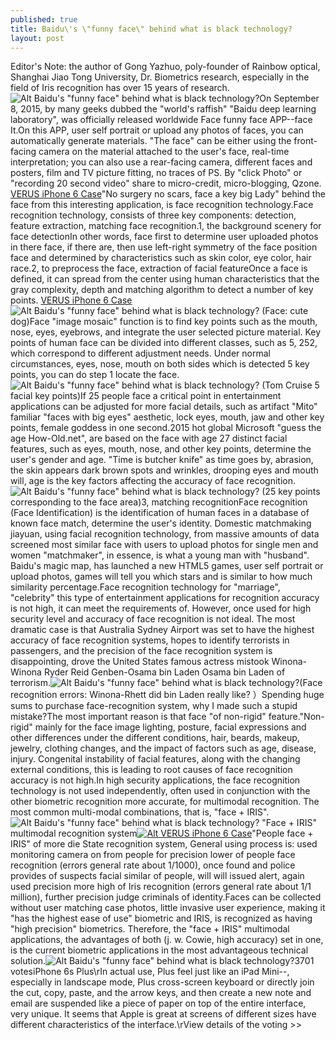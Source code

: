 ```yaml
---
published: true
title: Baidu\'s \"funny face\" behind what is black technology?
layout: post
---
```

Editor\'s Note: the author of Gong Yazhuo, poly-founder of Rainbow optical, Shanghai Jiao Tong University, Dr. Biometrics research, especially in the field of Iris recognition has over 15 years of research.![Alt Baidu\'s \"funny face\" behind what is black technology?](https://c1.staticflickr.com/1/605/23452363262_b165fcb63a_b.jpg)On September 8, 2015, by many geeks dubbed the \"world\'s raffish\" \"Baidu deep learning laboratory\", was officially released worldwide Face funny face APP--face It.On this APP, user self portrait or upload any photos of faces, you can automatically generate materials. \"The face\" can be either using the front-facing camera on the material attached to the user\'s face, real-time interpretation; you can also use a rear-facing camera, different faces and posters, film and TV picture fitting, no traces of PS. By \"click Photo\" or \"recording 20 second video\" share to micro-credit, micro-blogging, Qzone. [VERUS iPhone 6 Case](http://www.zagcase.com/verus-iphone-6-case-damda-slide-series-shine-gold-p-4940.html)\"No surgery no scars, face a key big Lady\" behind the face from this interesting application, is face recognition technology.Face recognition technology, consists of three key components: detection, feature extraction, matching face recognition.1, the background scenery for face detectionIn other words, face first to determine user uploaded photos in there face, if there are, then use left-right symmetry of the face position face and determined by characteristics such as skin color, eye color, hair race.2, to preprocess the face, extraction of facial featureOnce a face is defined, it can spread from the center using human characteristics that the gray complexity, depth and matching algorithm to detect a number of key points. [VERUS iPhone 6 Case](http://www.zagcase.com)![Alt Baidu\'s \"funny face\" behind what is black technology?](https://c2.staticflickr.com/6/5818/23560904415_cfaf8a3575_b.jpg) (Face: cute dog)Face \"image mosaic\" function is to find key points such as the mouth, nose, eyes, eyebrows, and integrate the user selected picture material. Key points of human face can be divided into different classes, such as 5, 252, which correspond to different adjustment needs. Under normal circumstances, eyes, nose, mouth on both sides which is detected 5 key points, you can do step 1 locate the face.![Alt Baidu\'s \"funny face\" behind what is black technology?](https://c2.staticflickr.com/6/5818/23452377642_0b525aaa9f.jpg) (Tom Cruise 5 facial key points)If 25 people face a critical point in entertainment applications can be adjusted for more facial details, such as artifact \"Mito\" familiar \"faces with big eyes\" aesthetic, lock eyes, mouth, jaw and other key points, female goddess in one second.2015 hot global Microsoft \"guess the age How-Old.net\", are based on the face with age 27 distinct facial features, such as eyes, mouth, nose, and other key points, determine the user\'s gender and age. \"Time is butcher knife\" as time goes by, abrasion, the skin appears dark brown spots and wrinkles, drooping eyes and mouth will, age is the key factors affecting the accuracy of face recognition.![Alt Baidu\'s \"funny face\" behind what is black technology?](https://c1.staticflickr.com/1/687/23192964619_392a9baab1_z.jpg) (25 key points corresponding to the face area)3, matching recognitionFace recognition (Face Identification) is the identification of human faces in a database of known face match, determine the user\'s identity. Domestic matchmaking jiayuan, using facial recognition technology, from massive amounts of data screened most similar face with users to upload photos for single men and women \"matchmaker\", in essence, is what a young man with \"husband\". Baidu\'s magic map, has launched a new HTML5 games, user self portrait or upload photos, games will tell you which stars and is similar to how much similarity percentage.Face recognition technology for \"marriage\", \"celebrity\" this type of entertainment applications for recognition accuracy is not high, it can meet the requirements of. However, once used for high security level and accuracy of face recognition is not ideal. The most dramatic case is that Australia Sydney Airport was set to have the highest accuracy of face recognition systems, hopes to identify terrorists in passengers, and the precision of the face recognition system is disappointing, drove the United States famous actress mistook Winona-Winona Ryder Reid Genben-Osama bin Laden Osama bin Laden of terrorism.![Alt Baidu\'s \"funny face\" behind what is black technology?](https://c2.staticflickr.com/6/5714/23452391592_62899b667e.jpg)(Face recognition errors: Winona-Rhett did bin Laden really like? ）Spending huge sums to purchase face-recognition system, why I made such a stupid mistake?The most important reason is that face \"of non-rigid\" feature.\"Non-rigid\" mainly for the face image lighting, posture, facial expressions and other differences under the different conditions, hair, beards, makeup, jewelry, clothing changes, and the impact of factors such as age, disease, injury. Congenital instability of facial features, along with the changing external conditions, this is leading to root causes of face recognition accuracy is not high.In high security applications, the face recognition technology is not used independently, often used in conjunction with the other biometric recognition more accurate, for multimodal recognition. The most common multi-modal combinations, that is, \"face + IRIS\".![Alt Baidu\'s \"funny face\" behind what is black technology?](https://c1.staticflickr.com/1/647/23452398952_835f821249.jpg) \"Face + IRIS\" multimodal recognition system[![Alt VERUS iPhone 6 Case](http://www.zagcase.com/images/large/i6/verus_iphone6_i63107_lrg.jpg)](http://www.zagcase.com/verus-iphone-6-case-damda-slide-series-shine-gold-p-4940.html)\"People face + IRIS\" of more die State recognition system, General using process is: used monitoring camera on from people for precision lower of people face recognition (errors general rate about 1/1000), once found and police provides of suspects facial similar of people, will will issued alert, again used precision more high of Iris recognition (errors general rate about 1/1 million), further precision judge criminals of identity.Faces can be collected without user matching case photos, little invasive user experience, making it \"has the highest ease of use\" biometric and IRIS, is recognized as having \"high precision\" biometrics. Therefore, the \"face + IRIS\" multimodal applications, the advantages of both (j. w. Cowie, high accuracy) set in one, is the current biometric applications in the most advantageous technical solution.![Alt Baidu\'s \"funny face\" behind what is black technology?](https://c1.staticflickr.com/1/649/22932688494_711e7238df.jpg)3701 votesiPhone 6s Plus\rIn actual use, Plus feel just like an iPad Mini--, especially in landscape mode, Plus cross-screen keyboard or directly join the cut, copy, paste, and the arrow keys, and then create a new note and email are suspended like a piece of paper on top of the entire interface, very unique. It seems that Apple is great at screens of different sizes have different characteristics of the interface.\rView details of the voting >>
